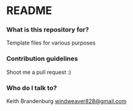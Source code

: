 # README #


### What is this repository for? ###

Template files for various purposes

### Contribution guidelines ###

Shoot me a pull request :)

### Who do I talk to? ###

Keith Brandenburg
windweaver828@gmail.com
